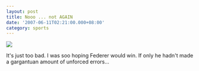 ```yaml
---
layout: post
title: Nooo ... not AGAIN
date: '2007-06-11T02:21:00.000+08:00'
category: sports
---
```


<img src="http://members.lycos.co.uk/sahil/fednad.jpg" />

It's just too bad. I was soo hoping Federer would win. If only he hadn't made a
gargantuan amount of unforced errors...
